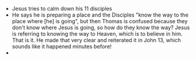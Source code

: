 * Jesus tries to calm down his 11 disciples
* He says he is preparing a place and the Disciples "know the way to the place where [he] is going", but then Thomas is
    confused because they don't know where Jesus is going, so how do they know the way? Jesus is referring to knowing
    the way to Heaven, which is to believe in him. That is it. He made that very clear and reiterated it in John 13,
    which sounds like it happened minutes before!
* 
